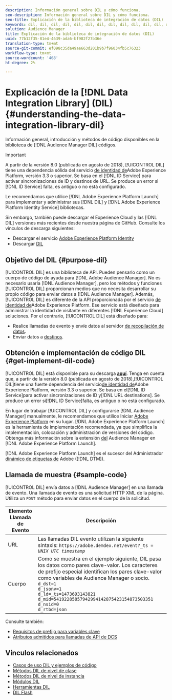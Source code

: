 ```yaml
---
description: Información general sobre DIL y cómo funciona.
seo-description: Información general sobre DIL y cómo funciona.
seo-title: Explicación de la biblioteca de integración de datos (DIL)
keywords: dil, dil, dil, dil, dil, dil, dil, dil, dil, dil, dil, dil, dil, dil, dil, dil, dil, dil, dil, dil, dil, dil, dil, dil, dil, dil, dil, dil, dil, dil, dil, dil, dil, dil,
solution: Audience Manager
title: Explicación de la biblioteca de integración de datos (DIL)
uuid: 77b12f35-81e4-4639-ada6-bf982f27b36e
translation-type: tm+mt
source-git-commit: ef098c35da49ae663d201b9b7f96034fb5c76323
workflow-type: tm+mt
source-wordcount: '468'
ht-degree: 2%

---
```



# Explicación de la [!DNL Data Integration Library] (DIL){#understanding-the-data-integration-library-dil}

Información general, introducción y métodos de código disponibles en la biblioteca de [!DNL Audience Manager DIL] códigos.

>[!IMPORTANT]
>
>A partir de la versión 8.0 (publicada en agosto de 2018), [!UICONTROL DIL] tiene una dependencia sólida del servicio [de identidad de](https://docs.adobe.com/content/help/en/id-service/using/home.html)Adobe Experience Platform, versión 3.3 o superior. Se basa en el [!DNL ID Service] para activar sincronizaciones de ID y destinos de URL. Se produce un error si [!DNL ID Service] falta, es antiguo o no está configurado.
>
>Le recomendamos que utilice [!DNL Adobe Experience Platform Launch] para implementar y administrar sus [!DNL DIL] y [!DNL Adobe Experience Platform Identity Service] bibliotecas.

Sin embargo, también puede descargar el Experience Cloud y las [!DNL DIL] versiones más recientes desde nuestra página de GitHub. Consulte los vínculos de descarga siguientes:

* Descargar el servicio [Adobe Experience Platform Identity](https://github.com/Adobe-Marketing-Cloud/id-service/releases)
* Descargar [DIL](https://github.com/Adobe-Marketing-Cloud/dil/releases)

## Objetivo del DIL {#purpose-dil}

[!UICONTROL DIL] es una biblioteca de API. Pueden pensarlo como un cuerpo de código de ayuda para [!DNL Adobe Audience Manager]. No es necesario usarla [!DNL Audience Manager], pero los métodos y funciones [!UICONTROL DIL] proporcionan medios que no necesita desarrollar su propio código para enviar datos a [!DNL Audience Manager]. Además, [!UICONTROL DIL] es diferente de la API proporcionada por el servicio [de identidad de](https://docs.adobe.com/content/help/en/id-service/using/home.html)Adobe Experience Platform. Ese servicio está diseñado para administrar la identidad de visitante en diferentes [!DNL Experience Cloud] soluciones. Por el contrario, [!UICONTROL DIL] está diseñado para:

* Realice llamadas de evento y envíe datos al servidor [de recopilación de datos](../reference/system-components/components-data-collection.md).
* Enviar datos a [destinos](../features/destinations/destinations.md).

## Obtención e implementación de código DIL {#get-implement-dil-code}

[!UICONTROL DIL] está disponible para su descarga **[aquí](https://github.com/Adobe-Marketing-Cloud/dil/releases)**. Tenga en cuenta que, a partir de la versión 8.0 (publicada en agosto de 2018),[!UICONTROL DIL]tiene una fuerte dependencia del servicio[de identidad de](https://docs.adobe.com/content/help/en/id-service/using/home.html)Adobe Experience Platform, versión 3.3 o superior. Se basa en el[!DNL ID Service]para activar sincronizaciones de ID y[!DNL URL destinations]. Se produce un error si[!DNL ID Service]falta, es antiguo o no está configurado.

En lugar de trabajar [!UICONTROL DIL] y configurarse [!DNL Audience Manager] manualmente, le recomendamos que utilice Iniciar [Adobe Experience Platform](https://docs.adobelaunch.com/) en su lugar. [!DNL Adobe Experience Platform Launch] es la herramienta de implementación recomendada, ya que simplifica la implementación, colocación y administración de versiones del código. Obtenga más información sobre la extensión [del](https://docs.adobelaunch.com/extension-reference/web/adobe-audience-manager-extension) Audience Manager en [!DNL Adobe Experience Platform Launch].

[!DNL Adobe Experience Platform Launch] es el sucesor del Administrador [dinámico de etiquetas de](https://docs.adobe.com/content/help/en/dtm/using/c-overview.html) Adobe ([!DNL DTM]).

## Llamada de muestra {#sample-code}

[!UICONTROL DIL] envía datos a [!DNL Audience Manager] en una llamada de evento. Una llamada de evento es una solicitud HTTP XML de la página. Utiliza un `POST` método para enviar datos en el cuerpo de la solicitud.

| Elemento Llamada de Evento | Descripción |
|--- |--- |
| URL | Las llamadas DIL evento utilizan la siguiente sintaxis: `https://adobe.demdex.net/event?_ts =` *`UNIX UTC timestamp`* |
| Cuerpo | Como se muestra en el ejemplo siguiente, DIL pasa los datos como pares clave-valor. Los caracteres de prefijo especial identifican los pares clave-valor como variables de Audience Manager o socio.<br>`d_dst=1`<br>`d_jsonv=1`<br>`d_ld=_ts=1473693143821`<br>`d_mid=54192285857942994142875423154873503351`<br>`d_nsid=0`<br>`d_rtbd=json`<br> |

Consulte también:
* [Requisitos de prefijo para variables clave](../features/traits/trait-variable-prefixes.md)
* [Atributos admitidos para llamadas de API de DCS](../api/dcs-intro/dcs-api-reference/dcs-keys.md)

## Vínculos relacionados

* [Casos de uso DIL y ejemplos de código](/help/using/dil/dil-use-cases.md)
* [Métodos DIL de nivel de clase](/help/using/dil/dil-class-overview/dil-start.md)
* [Métodos DIL de nivel de instancia](/help/using/dil/dil-instance-methods.md)
* [Módulos DIL](/help/using/dil/dil-modules.md)
* [Herramientas DIL](/help/using/dil/dil-tools.md)
* [DIL Flash](/help/using/dil/dil-flash.md)